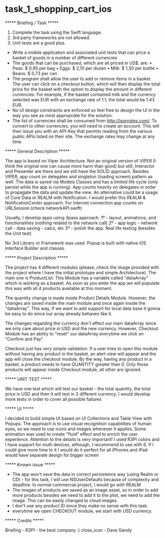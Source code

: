 # task_1_shoppinp_cart_ios

***** Briefing / Task *****

1. Complete the task using the Swift language.
2. 3rd party frameworks are not allowed.
3. Unit tests are a good plus.

- Write a mobile application and associated unit tests that can price a basket of goods in a number of different currencies
- The goods that can be purchased, which are all priced in US$, are:
  • Peas: $ 0,95 per bag
  • Eggs: $ 2,10 per dozen
  • Milk: $ 1,30 per bottle
  • Beans: $ 0,73 per can
- The program shall allow the user to add or remove items in a basket. The user can click on a checkout button, which will then display the total price for the basket with the option to display the amount in different currencies. For example, if the basket contained milk and the currency selected was EUR with an exchange rate of 1.1, the total would be 1.43 EUR.
- No UI design constraints are enforced so feel free to design the UI in the way you see as most appropriate for the solution.
- The list of currencies shall be consumed from http://jsonrates.com/. To convert to other currencies, you will need to create an account. This will then issue you with an API-Key that permits reading from the various public APIs listed on their site. The exchange rates may change at any time.






***** General Description *****

The app is based on Viper Architecture. Not an original version of VIPER (I think the original one can cause more harm than good) but still, Interactor and Presenter are there and we still have the SOLID approach.
Besides VIPER, app count on delegates and singleton (loading screen) pattern as well.
The data is saved via Models Classes and has a limited life cycle (only persist while the app is running).
App counts heavily on delegates in order to propagate the data and update the view.
An alternative could be a usage of Core Data or REALM with Notification. I would prefer this REALM & NotificationCenter approach.
For Internet connection app counts on URLSession (check networkAPI.swift)

Usually, I develop apps using 3pass approach.
1º - layout, animations, and functionalities (nothing related to the network call)
2º - app logic - network call - data saving - calcs, etc
3º - polish the app. Real life testing (besides the Unit test)

No 3rd Library or Framework was used.
Popup is built with native iOS Interface Builder and classes.





***** Project Description *****

The project has 4 different modules (please, check the image provided with the project where I have the initial prototype and simple Architecture). The main one is ProductList. This Module has a variable called "dataArray" which is working as a basket.
As soon as you enter the app we will populate this was with all 4 products available at this moment.

The quantity change is made inside Product Details Module. However, the changes are saved inside the main module and once again inside the "dataArray". This way, if we want to add support for local data base it gonna be easy to do since our array already behaves like it.

The changes regarding the currency don't affect our main dataArray since we only care about price in USD and the new currency.
However, Checkout Module has an ability to "reset" our dataArray everytime we click on "Confirm and Pay"

Checkout just has very simple validation. If a user tries to open this module without having any product in the basket, an alert view will appear and the app will close the checkout module.
By the way, having any product in a basket, a product needs to have QUANTITY greater than 0. Only those products will appear inside Checkout module, all other are ignored.






***** UNIT TEST *****

We have one test which will test our basket - the total quantity, the total price is USD and then it will test in 3 different currency.
I would develop more tests in order to cover all possible failures





***** UI *****

I decided to build simple UI based on UI Collections and Table View with Popups.
The approach is to use visual recognition capabilities of human eyes, so we need to use icons and images whenever it applies.
Some animation was used to create "fluid" effect and to enrich the user experience. Attention to the details is very important!
I used R3PI colors and I have support for multi devices, although, I recommend to use with 6.
If I could give more time to it I would do it perfect for all iPhones and iPad would have separate design for bigger screen





***** Known issue *****

- The app won't save the data in correct persistence way (using Realm or CD) - for this task, I will use NSUserDefaults because of complexity and deadline. In normal commercial project, I would go with REALM
- The images of products are saved as an image asset, so in order to add more products besides we need to add it to the plist, we need to add the image. This can be easily changed to cloud images.
- I don't use any product ID since they make no sense with this task.
- everytime we open CHECKOUT module, we start with USD currency.



***** Credits *****

Briefing - R3PI - the best company :)
close_icon - Dave Gandy
